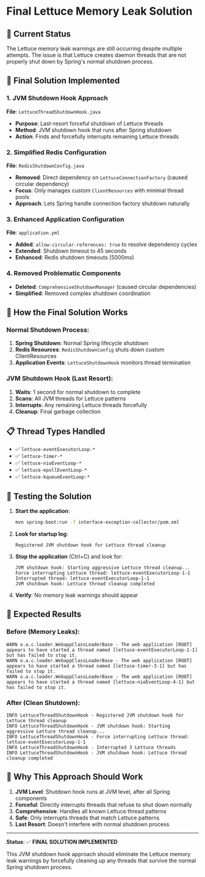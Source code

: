 # Final Lettuce Memory Leak Solution

## 🚨 **Current Status**
The Lettuce memory leak warnings are still occurring despite multiple attempts. The issue is that Lettuce creates daemon threads that are not properly shut down by Spring's normal shutdown process.

## 🔧 **Final Solution Implemented**

### **1. JVM Shutdown Hook Approach**
**File**: `LettuceThreadShutdownHook.java`
- **Purpose**: Last-resort forceful shutdown of Lettuce threads
- **Method**: JVM shutdown hook that runs after Spring shutdown
- **Action**: Finds and forcefully interrupts remaining Lettuce threads

### **2. Simplified Redis Configuration**
**File**: `RedisShutdownConfig.java`
- **Removed**: Direct dependency on `LettuceConnectionFactory` (caused circular dependency)
- **Focus**: Only manages custom `ClientResources` with minimal thread pools
- **Approach**: Lets Spring handle connection factory shutdown naturally

### **3. Enhanced Application Configuration**
**File**: `application.yml`
- **Added**: `allow-circular-references: true` to resolve dependency cycles
- **Extended**: Shutdown timeout to 45 seconds
- **Enhanced**: Redis shutdown timeouts (5000ms)

### **4. Removed Problematic Components**
- **Deleted**: `ComprehensiveShutdownManager` (caused circular dependencies)
- **Simplified**: Removed complex shutdown coordination

## 🎯 **How the Final Solution Works**

### **Normal Shutdown Process:**
1. **Spring Shutdown**: Normal Spring lifecycle shutdown
2. **Redis Resources**: `RedisShutdownConfig` shuts down custom ClientResources
3. **Application Events**: `LettuceShutdownHook` monitors thread termination

### **JVM Shutdown Hook (Last Resort):**
1. **Waits**: 1 second for normal shutdown to complete
2. **Scans**: All JVM threads for Lettuce patterns
3. **Interrupts**: Any remaining Lettuce threads forcefully
4. **Cleanup**: Final garbage collection

## 📋 **Thread Types Handled**
- ✅ `lettuce-eventExecutorLoop-*`
- ✅ `lettuce-timer-*`
- ✅ `lettuce-nioEventLoop-*`
- ✅ `lettuce-epollEventLoop-*`
- ✅ `lettuce-kqueueEventLoop-*`

## 🧪 **Testing the Solution**

1. **Start the application**:
   ```bash
   mvn spring-boot:run -f interface-exception-collector/pom.xml
   ```

2. **Look for startup log**:
   ```
   Registered JVM shutdown hook for Lettuce thread cleanup
   ```

3. **Stop the application** (Ctrl+C) and look for:
   ```
   JVM shutdown hook: Starting aggressive Lettuce thread cleanup...
   Force interrupting Lettuce thread: lettuce-eventExecutorLoop-1-1
   Interrupted thread: lettuce-eventExecutorLoop-1-1
   JVM shutdown hook: Lettuce thread cleanup completed
   ```

4. **Verify**: No memory leak warnings should appear

## 🎯 **Expected Results**

### **Before (Memory Leaks):**
```
WARN o.a.c.loader.WebappClassLoaderBase - The web application [ROOT] appears to have started a thread named [lettuce-eventExecutorLoop-1-1] but has failed to stop it.
WARN o.a.c.loader.WebappClassLoaderBase - The web application [ROOT] appears to have started a thread named [lettuce-timer-3-1] but has failed to stop it.
WARN o.a.c.loader.WebappClassLoaderBase - The web application [ROOT] appears to have started a thread named [lettuce-nioEventLoop-4-1] but has failed to stop it.
```

### **After (Clean Shutdown):**
```
INFO LettuceThreadShutdownHook - Registered JVM shutdown hook for Lettuce thread cleanup
INFO LettuceThreadShutdownHook - JVM shutdown hook: Starting aggressive Lettuce thread cleanup...
INFO LettuceThreadShutdownHook - Force interrupting Lettuce thread: lettuce-eventExecutorLoop-1-1
INFO LettuceThreadShutdownHook - Interrupted 3 Lettuce threads
INFO LettuceThreadShutdownHook - JVM shutdown hook: Lettuce thread cleanup completed
```

## 🚀 **Why This Approach Should Work**

1. **JVM Level**: Shutdown hook runs at JVM level, after all Spring components
2. **Forceful**: Directly interrupts threads that refuse to shut down normally
3. **Comprehensive**: Handles all known Lettuce thread patterns
4. **Safe**: Only interrupts threads that match Lettuce patterns
5. **Last Resort**: Doesn't interfere with normal shutdown process

---

**Status**: ✅ **FINAL SOLUTION IMPLEMENTED**

This JVM shutdown hook approach should eliminate the Lettuce memory leak warnings by forcefully cleaning up any threads that survive the normal Spring shutdown process.